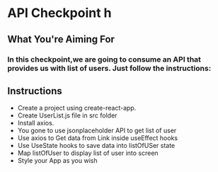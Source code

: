 # API Checkpoint h

## What You're Aiming For

### In this checkpoint,we are going to consume an API that provides us with list of users. Just follow the instructions:

## Instructions

- Create a project using create-react-app.
- Create UserList.js file in src folder
- Install axios.
- You gone to use jsonplaceholder API to get list of user
- Use axios to Get data from Link inside useEffect hooks
- Use UseState hooks to save data into listOfUSer state
- Map listOfUser to display list of user into screen
- Style your App as you wish
